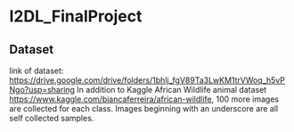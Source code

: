 # I2DL_FinalProject

## Dataset
link of dataset: https://drive.google.com/drive/folders/1bhlj_fgV89Ta3LwKM1trVWoq_h5vPNgo?usp=sharing  In addition to Kaggle African Wildlife animal dataset https://www.kaggle.com/biancaferreira/african-wildlife, 100 more images are collected for each class. Images beginning with an underscore are all self collected samples.  
